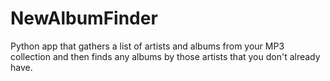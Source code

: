 # NewAlbumFinder
Python app that gathers a list of artists and albums from your MP3 collection and then finds any albums by those artists that you don't already have.
